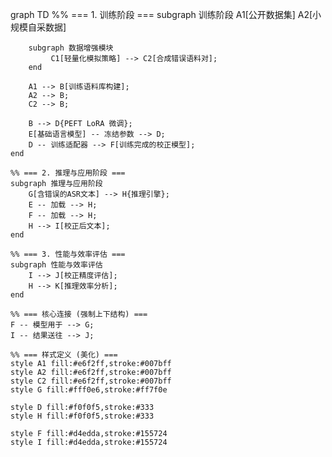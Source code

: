 graph TD
    %% === 1. 训练阶段 ===
    subgraph 训练阶段
        A1[公开数据集]
        A2[小规模自采数据]
        
        subgraph 数据增强模块
             C1[轻量化模拟策略] --> C2[合成错误语料对];
        end
        
        A1 --> B[训练语料库构建];
        A2 --> B;
        C2 --> B;

        B --> D{PEFT LoRA 微调};
        E[基础语言模型] -- 冻结参数 --> D;
        D -- 训练适配器 --> F[训练完成的校正模型];
    end

    %% === 2. 推理与应用阶段 ===
    subgraph 推理与应用阶段
        G[含错误的ASR文本] --> H{推理引擎};
        E -- 加载 --> H;
        F -- 加载 --> H;
        H --> I[校正后文本];
    end
    
    %% === 3. 性能与效率评估 ===
    subgraph 性能与效率评估
        I --> J[校正精度评估];
        H --> K[推理效率分析];
    end
    
    %% === 核心连接 (强制上下结构) ===
    F -- 模型用于 --> G;
    I -- 结果送往 --> J;

    %% === 样式定义 (美化) ===
    style A1 fill:#e6f2ff,stroke:#007bff
    style A2 fill:#e6f2ff,stroke:#007bff
    style C2 fill:#e6f2ff,stroke:#007bff
    style G fill:#fff0e6,stroke:#ff7f0e
    
    style D fill:#f0f0f5,stroke:#333
    style H fill:#f0f0f5,stroke:#333

    style F fill:#d4edda,stroke:#155724
    style I fill:#d4edda,stroke:#155724
